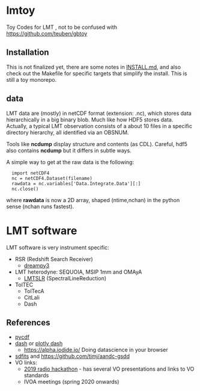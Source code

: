 # lmtoy

Toy Codes for LMT , not to be confused with https://github.com/teuben/gbtoy

## Installation

This is not finalized yet, there are some notes in [INSTALL.md](INSTALL.md), and also check out the
Makefile for specific targets that simplify the install. This is still a toy monorepo.

## data

LMT data are (mostly) in netCDF format (extension: .nc),
which stores data hierarchically in a big binary blob. Much like how HDF5 stores data. Actually, a typical LMT observation consists
of a about 10 files in a specific directory hierarchy, all identified via an OBSNUM.

Tools like **ncdump** display structure and contents (as CDL). Careful, hdf5 also contains **ncdump** but it differs in subtle ways.

A simple way to get at the raw data is the following:

      import netCDF4
      nc = netCDF4.Dataset(filename)
      rawdata = nc.variables['Data.Integrate.Data'][:]
      nc.close()

where **rawdata** is now a 2D array, shaped (ntime,nchan) in the python sense (nchan runs fastest).


# LMT software

LMT software is very instrument specific:


* RSR (Redshift Search Receiver)
  * [dreampy3](https://github.com/lmt-heterodyne/dreampy3)
* LMT heterodyne: SEQUOIA, MSIP 1mm and OMAyA
  * [LMTSLR](https://github.com/lmt-heterodyne/SpectralLineReduction)   (SpectralLineReduction)  
* TolTEC
  * TolTecA
  * CitLali
  * Dash


## References

* [pycdf](http://pysclint.sourceforge.net/pycdf)
* [dash](https://dash.plotly.com/) or [plotly dash](https://plotly.com/dash/)
  *  https://alpha.iodide.io/      Doing datascience in your browser
* [sdfits](https://fits.gsfc.nasa.gov/registry/sdfits.html) and https://github.com/timj/aandc-gsdd
* VO links:
  * [2019 radio hackathon](https://www.asterics2020.eu/dokuwiki/doku.php?id=open:wp4:wp4techforum5:radiointhevo) - has several VO presentations and links to VO standards
  * IVOA meetings (spring 2020 onwards)
